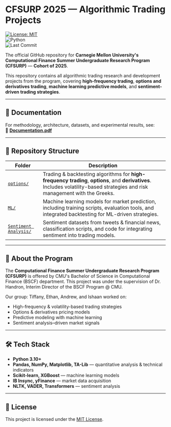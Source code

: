 # CFSURP 2025 — Algorithmic Trading Projects  

[![License: MIT](https://img.shields.io/badge/License-MIT-yellow.svg)](./LICENSE)  
![Python](https://img.shields.io/badge/Python-3.10%2B-blue)  
![Last Commit](https://img.shields.io/github/last-commit/ishaan-singh-cmu/CFSURP-Algo)  

The official GitHub repository for **Carnegie Mellon University's Computational Finance Summer Undergraduate Research Program (CFSURP)** — **Cohort of 2025**.  

This repository contains all algorithmic trading research and development projects from the program, covering **high-frequency trading**, **options and derivatives trading**, **machine learning predictive models**, and **sentiment-driven trading strategies**.  

---

## 📄 Documentation  
For methodology, architecture, datasets, and experimental results, see:  
📘 [**Documentation.pdf**](./Documentation.pdf)  

---

## 📂 Repository Structure  

| Folder | Description |
|--------|-------------|
| [`options/`](./options) | Trading & backtesting algorithms for **high-frequency trading**, **options**, and **derivatives**. Includes volatility-based strategies and risk management with the Greeks. |
| [`ML/`](./ML) | Machine learning models for market prediction, including training scripts, evaluation tools, and integrated backtesting for ML-driven strategies. |
| [`Sentiment Analysis/`](./SentimentAnalysis) | Sentiment datasets from tweets & financial news, classification scripts, and code for integrating sentiment into trading models. |

---

## 📌 About the Program  
The **Computational Finance Summer Undergraduate Research Program (CFSURP)** is offered by CMU's Bachelor of Science in Computational Finance (BSCF) department. This project was under the supervision of Dr. Handron, Interim Director of the BSCF Program @ CMU.

Our group: Tiffany, Ethan, Andrew, and Ishaan worked on:  
- High-frequency & volatility-based trading strategies  
- Options & derivatives pricing models  
- Predictive modeling with machine learning  
- Sentiment analysis–driven market signals  

---

## 🛠 Tech Stack  
- **Python 3.10+**  
- **Pandas, NumPy, Matplotlib, TA-Lib** — quantitative analysis & technical indicators  
- **Scikit-learn, XGBoost** — machine learning models  
- **IB Insync, yFinance** — market data acquisition  
- **NLTK, VADER, Transformers** — sentiment analysis  

---

## 📜 License  
This project is licensed under the [MIT License](./LICENSE).  
